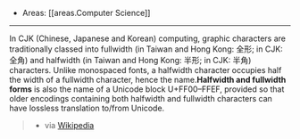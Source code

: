 
- Areas: [[areas.Computer Science]]

---

In CJK (Chinese, Japanese and Korean) computing, graphic characters are traditionally classed into fullwidth (in Taiwan and Hong Kong: 全形; in CJK: 全角) and halfwidth (in Taiwan and Hong Kong: 半形; in CJK: 半角) characters. Unlike monospaced fonts, a halfwidth character occupies half the width of a fullwidth character, hence the name.**Halfwidth and fullwidth forms** is also the name of a Unicode block U+FF00–FFEF, provided so that older encodings containing both halfwidth and fullwidth characters can have lossless translation to/from Unicode.

> - via [Wikipedia](https://en.wikipedia.org/wiki/Halfwidth%20and%20fullwidth%20forms)
